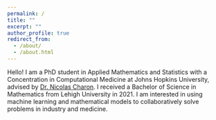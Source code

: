 ```yaml
---
permalink: /
title: ""
excerpt: ""
author_profile: true
redirect_from: 
  - /about/
  - /about.html
---
```


Hello! I am a PhD student in Applied Mathematics and Statistics with a Concentration in Computational Medicine at Johns Hopkins University, advised by [Dr. Nicolas Charon](http://www.cis.jhu.edu/~charon/). I received a Bachelor of Science in Mathematics from Lehigh University in 2021. I am interested in using machine learning and mathematical models to collaboratively solve problems in industry and medicine.
